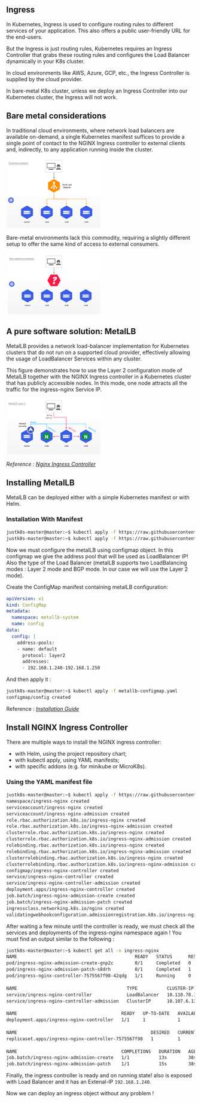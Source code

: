 ## Ingress
In Kubernetes, Ingress is used to configure routing rules to different services of your application. This also offers a public user-friendly URL for the end-users.

But the Ingress is just routing rules, Kubernetes requires an Ingress Controller that grabs these routing rules and configures the Load Balancer dynamically in your K8s cluster.

In cloud environments like AWS, Azure, GCP, etc., the Ingress Controller is supplied by the cloud provider.

In bare-metal K8s cluster, unless we deploy an Ingress Controller into our Kubernetes cluster, the Ingress will not work.

## Bare metal considerations
In traditional cloud environments, where network load balancers are available on-demand, a single Kubernetes manifest suffices to provide a single point of contact to the NGINX Ingress controller to external clients and, indirectly, to any application running inside the cluster. 


<img src="ingressCloud.png" width=50% height=50%>

Bare-metal environments lack this commodity, requiring a slightly different setup to offer the same kind of access to external consumers.

<img src="ingressBare.png"  width=50% height=50%>

## A pure software solution: MetalLB
MetalLB provides a network load-balancer implementation for Kubernetes clusters that do not run on a supported cloud provider, effectively allowing the usage of LoadBalancer Services within any cluster.

This figure demonstrates how to use the Layer 2 configuration mode of MetalLB together with the NGINX Ingress controller in a Kubernetes cluster that has publicly accessible nodes. In this mode, one node attracts all the traffic for the ingress-nginx Service IP.


<img src="metalLB.png"  width=50% height=50%>


*Reference : [Nginx Ingress Controller](https://kubernetes.github.io/ingress-nginx/deploy/baremetal/)*

## Installing MetalLB 
MetalLB can be deployed either with a simple Kubernetes manifest or with Helm.

### Installation With Manifest 

```bash
justk8s-master@master:~$ kubectl apply -f https://raw.githubusercontent.com/metallb/metallb/v0.12.1/manifests/namespace.yaml
justk8s-master@master:~$ kubectl apply -f https://raw.githubusercontent.com/metallb/metallb/v0.12.1/manifests/metallb.yaml

```

Now we must configure the metalLB using configmap object. In this configmap we give the address pool that will be used as LoadBalancer IP! Also the type of the Load Balancer (metalLB supports two LoadBalancing modes : Layer 2 mode and BGP mode. In our case we will use the Layer 2 mode).

Create the ConfigMap manifest containing metalLB configuration:
```YAML 
apiVersion: v1
kind: ConfigMap
metadata:
  namespace: metallb-system
  name: config
data:
  config: |
    address-pools:
    - name: default
      protocol: layer2
      addresses:
      - 192.168.1.240-192.168.1.250
```
And then apply it :
```bash 
justk8s-master@master:~$ kubectl apply -f metallb-configmap.yaml
configmap/config created
```

Reference : *[Installation Guide](https://metallb.universe.tf/installation/)*

## Install NGINX Ingress Controller
There are multiple ways to install the NGINX ingress controller:

- with Helm, using the project repository chart;
- with kubectl apply, using YAML manifests;
- with specific addons (e.g. for minikube or MicroK8s).

### Using the YAML manifest file
```bash
justk8s-master@master:~$ kubectl apply -f https://raw.githubusercontent.com/kubernetes/ingress-nginx/controller-v1.2.0/deploy/static/provider/cloud/deploy.yaml
namespace/ingress-nginx created
serviceaccount/ingress-nginx created
serviceaccount/ingress-nginx-admission created
role.rbac.authorization.k8s.io/ingress-nginx created
role.rbac.authorization.k8s.io/ingress-nginx-admission created
clusterrole.rbac.authorization.k8s.io/ingress-nginx created
clusterrole.rbac.authorization.k8s.io/ingress-nginx-admission created
rolebinding.rbac.authorization.k8s.io/ingress-nginx created
rolebinding.rbac.authorization.k8s.io/ingress-nginx-admission created
clusterrolebinding.rbac.authorization.k8s.io/ingress-nginx created
clusterrolebinding.rbac.authorization.k8s.io/ingress-nginx-admission created
configmap/ingress-nginx-controller created
service/ingress-nginx-controller created
service/ingress-nginx-controller-admission created
deployment.apps/ingress-nginx-controller created
job.batch/ingress-nginx-admission-create created
job.batch/ingress-nginx-admission-patch created
ingressclass.networking.k8s.io/nginx created
validatingwebhookconfiguration.admissionregistration.k8s.io/ingress-nginx-admission created
```
After waiting a few minute until the controller is ready, we must check all the services and deployments of the ingress-nginx namespace again ! You must find an output similar to the following :

```bash
justk8s-master@master:~$ kubectl get all -n ingress-nginx
NAME                                            READY   STATUS      RESTARTS   AGE
pod/ingress-nginx-admission-create-gnp2c        0/1     Completed   0          37s
pod/ingress-nginx-admission-patch-s8drh         0/1     Completed   1          37s
pod/ingress-nginx-controller-7575567f98-42qdg   1/1     Running     0          37s

NAME                                         TYPE           CLUSTER-IP      EXTERNAL-IP     PORT(S)                      AGE
service/ingress-nginx-controller             LoadBalancer   10.110.78.165   192.168.1.240   80:32399/TCP,443:32414/TCP   40s
service/ingress-nginx-controller-admission   ClusterIP      10.107.6.130    <none>          443/TCP                      39s

NAME                                       READY   UP-TO-DATE   AVAILABLE   AGE
deployment.apps/ingress-nginx-controller   1/1     1            1           39s

NAME                                                  DESIRED   CURRENT   READY   AGE
replicaset.apps/ingress-nginx-controller-7575567f98   1         1         1       38s

NAME                                       COMPLETIONS   DURATION   AGE
job.batch/ingress-nginx-admission-create   1/1           13s        38s
job.batch/ingress-nginx-admission-patch    1/1           15s        38s
```
Finally, the ingress controller is ready and on running state! also is exposed with Load Balancer and it has an Extenal-IP `192.168.1.240`.

Now we can deploy an ingress object without any problem ! 

